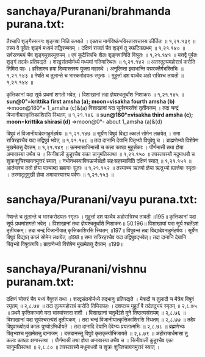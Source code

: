 sanchaya/Puranani/brahmanda purana.txt:
======================================
तैश्चापि शृङ्गैस्सनगः शृङ्गवा निति कथ्यते । एकश्च मार्गविष्कंभविस्तारश्चास्य कीर्तितः ॥ १,२१.१३९ ॥
तस्य वै पूर्वतः शृङ्गं मध्यमं तद्धिरण्मयम् । दक्षिणं राजतं चैव शृङ्गं तु स्फटिकप्रभम् ॥ १,२१.१४० ॥
सर्वरत्नमयं चैव शृङ्गमुत्तरमुत्तमम् । एवं कूटैस्त्रिभिः शैलः शृङ्गवानिति विश्रुतः ॥ १,२१.१४१ ॥
यत्तद्वै पूर्वतः शृङ्गं तदर्कः प्रतिपद्यते । शरद्वसंतयोर्मध्ये मध्यमां गतिमास्थितः ॥ १,२१.१४२ ॥
अतस्तुल्यमहोरात्रं करोति तिमिरा पहः । हरिताश्च हया दिव्यास्तस्य युक्ता महारथे ।
अनुलिप्ता इवाभान्ति पद्मरक्तैर्गभस्तिभिः ॥ १,२१.१४३ ॥
  मेषति च तुलान्ते च भास्करोदयतः स्मृताः । मुहूर्त्ता दश पञ्चैव अहो रात्रिश्च तावती ॥ १,२१.१४४ ॥

  कृत्तिकानां यदा सूर्यः प्रथमां शगतो भवेत् । विशाखानां तदा ज्ञेयश्चतुर्थांश निशाकरः ॥ १,२१.१४५ ॥ 
  **sun@0°=krittika first amsha (a); moon=visakha fourth amsha (b)**  =>moon@180°+ 1_amsha  (c)&(a)
  विशाखानां यदा सूर्यश्चरतेंशं तृतीयकम् । तदा चन्द्रं विजानीयात्कृत्तिकाशिरसि स्थितम् ॥ १,२१.१४६ ॥ 
  **sun@180°=visakha third amsha (c); moon=krittika shirasi (d)** =>moon@0°- about 1_amsha (a)&(d)

  विषुवं तं विजानीयादेवमाहुर्महर्षयः ॥ १,२१.१४७ ॥
  सूर्येण विषुवं विद्या त्कालं सोमेन लक्षयेत् । समा रात्रिरहश्चैव यदा तद्विषुवं भवेत् ॥ १,२१.१४८ ॥
  तदा दानानि देयानि पितृभ्यो विषुवेषु च । ब्राह्मणेभ्यो विशेषेण मुखमेतत्तु दैवतम् ॥ १,२१.१४९ ॥
ऊनमासाधिमासौ च कला काष्ठा मुहूर्त्तकाः । पौर्णमासी तथा ज्ञेया अमावास्या तथैव च ।
सिनीवाली कुहूश्चैव राका चानुमतिस्तथा ॥ १,२१.१५० ॥
तपस्तपस्यौ मदुमाधवौ च शुक्रःशुचिश्चायनमुत्तरं स्यात् । नभोनभस्याविषऊर्जसंज्ञौ सहःसहस्याविति दक्षिणं स्यात् ॥ १,२१.१५१ ॥
आर्तवाश्च ततो ज्ञेया पञ्चाब्दा ब्रह्मणाः सुताः ॥ १,२१.१५२ ॥
तस्माच्च ऋतवो ज्ञेया ऋतुभ्यो ह्यार्त्तवाः स्मृताः । तस्मादृतुमुखी ज्ञेया अमावास्यास्य पर्वणः ॥ १,२१.१५३ ॥

sanchaya/Puranani/vayu purana.txt:
======================================
  मेषान्ते च तुलान्ते च भास्करोदयतः स्मृताः । मुहूर्त्ता दश पञ्चैव अहोरात्रिश्च तावती ॥195॥
  कृत्तिकानां यदा सूर्यः प्रथमांशगतो भवेत् । विशाखानां तथा ज्ञेयश्चतुर्थांशे निशाकरः॥ 50.196॥
  विशाखायां यदा सूर्य श्च्रतेंऽशं तृतीयकम्। तदा चन्द्रं विजानीयात् कृत्तिकाशिरसि स्थितम् ॥197॥
  विषुवन्तं तदा विद्यादेवमाहुर्महर्षयः। सूर्येण विषुवं विद्यात् कालं सोमेन लक्षयेत् ॥198॥
  समा रात्रिरहश्चैव यदा तद्विषुवद्भवेत्। तदा दानानि देयानि पितृभ्यो विषुवत्यपि। ब्राह्मणेभ्यो विशेषेण मुखमेतत्तु दैवतम् ॥199॥
 

sanchaya/Puranani/vishnu puranam.txt:
======================================
दक्षिणं चोत्तरं चैव मध्यं वैषुवतं तथा  । शरद्वसंतयोर्मध्ये तद्भानुः प्रतिपद्यते  । 
  मेषादौ च तुलादौ च मैत्रेय विषुवं स्मृतम्  ॥ २,८.७४ ॥
  तदा तुल्यमहोरात्रं करोति तिमिरापहः  । दशपञ्च मुहूर्तं वै तदेतदुभयं स्मृतम्  ॥ २,८.७५ ॥
  प्रथमे कृत्तिकाभागे यदा भास्वांस्तदा शशी  । विशाखानां चतुर्थेऽंशे मुने तिष्ठत्यसंशयम्  ॥ २,८.७६ ॥
  विशाखानां यदा सूर्यश्चरत्यंशं तृतीयकम्  । तदा चन्द्रं विजानीयात्कृत्तिकाशिरसि स्थितम्  ॥ २,८.७७ ॥
  तदैव विषुवाख्योऽयं कालः पुण्योऽभिधीयते  । तदा दानादि देयानि देवेभ्यः प्रयतात्मभिः  ॥ २,८.७८ ॥
  ब्रह्मणेभ्यः पितृभ्यश्च मुखमेतत्तु दानाजम्  । दत्तदानस्तु विषुवे कृतकृत्योभिजायते  ॥ २,८.७९ ॥
अहोरात्रार्धमासा तु कलाः काष्ठाः क्षणास्तथा  । पौर्णमासी तथा ज्ञेया अमावास्या तथैव च  । सिनीवाली कुहूश्चैव एका चानुमतिस्तथा  ॥ २,८.८० ॥
तपस्तपस्यै मधुमाधवौ च शुक्रः शुचिश्चायनमुत्तरं स्यात् ।